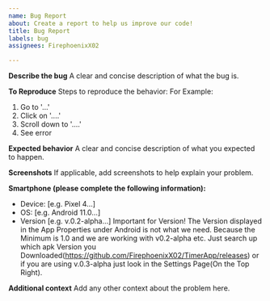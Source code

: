 ```yaml
---
name: Bug Report
about: Create a report to help us improve our code!
title: Bug Report
labels: bug
assignees: FirephoenixX02

---
```


**Describe the bug**
A clear and concise description of what the bug is.

**To Reproduce**
Steps to reproduce the behavior:
For Example:
1. Go to '...'
2. Click on '....'
3. Scroll down to '....'
4. See error

**Expected behavior**
A clear and concise description of what you expected to happen.

**Screenshots**
If applicable, add screenshots to help explain your problem.

**Smartphone (please complete the following information):**
 - Device: [e.g. Pixel 4...]
 - OS: [e.g. Android 11.0...]
 - Version [e.g. v.0.2-alpha...]
Important for Version! The Version displayed in the App Properties under Android is not what we need. Because the Minimum is 1.0 and we are working with v0.2-alpha etc. Just search up which apk Version you Downloaded(https://github.com/FirephoenixX02/TimerApp/releases) or if you are using v.0.3-alpha just look in the Settings Page(On the Top Right).

**Additional context**
Add any other context about the problem here.
